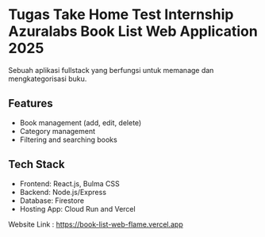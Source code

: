 # Tugas Take Home Test Internship Azuralabs Book List Web Application 2025

Sebuah aplikasi fullstack yang berfungsi untuk memanage dan mengkategorisasi buku.

## Features

- Book management (add, edit, delete)
- Category management
- Filtering and searching books

## Tech Stack

- Frontend: React.js, Bulma CSS
- Backend: Node.js/Express
- Database: Firestore
- Hosting App: Cloud Run and Vercel

Website Link : https://book-list-web-flame.vercel.app
